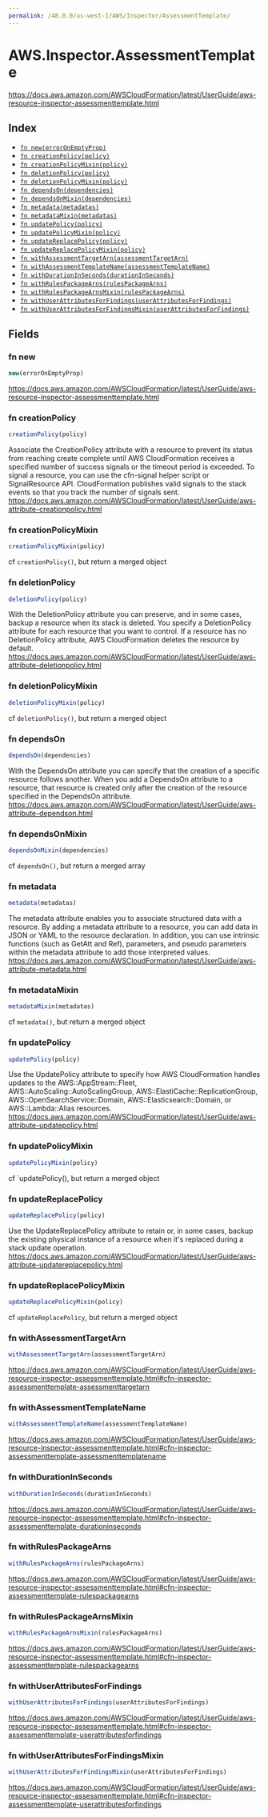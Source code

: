 ```yaml
---
permalink: /48.0.0/us-west-1/AWS/Inspector/AssessmentTemplate/
---
```


# AWS.Inspector.AssessmentTemplate

https://docs.aws.amazon.com/AWSCloudFormation/latest/UserGuide/aws-resource-inspector-assessmenttemplate.html

## Index

* [`fn new(errorOnEmptyProp)`](#fn-new)
* [`fn creationPolicy(policy)`](#fn-creationpolicy)
* [`fn creationPolicyMixin(policy)`](#fn-creationpolicymixin)
* [`fn deletionPolicy(policy)`](#fn-deletionpolicy)
* [`fn deletionPolicyMixin(policy)`](#fn-deletionpolicymixin)
* [`fn dependsOn(dependencies)`](#fn-dependson)
* [`fn dependsOnMixin(dependencies)`](#fn-dependsonmixin)
* [`fn metadata(metadatas)`](#fn-metadata)
* [`fn metadataMixin(metadatas)`](#fn-metadatamixin)
* [`fn updatePolicy(policy)`](#fn-updatepolicy)
* [`fn updatePolicyMixin(policy)`](#fn-updatepolicymixin)
* [`fn updateReplacePolicy(policy)`](#fn-updatereplacepolicy)
* [`fn updateReplacePolicyMixin(policy)`](#fn-updatereplacepolicymixin)
* [`fn withAssessmentTargetArn(assessmentTargetArn)`](#fn-withassessmenttargetarn)
* [`fn withAssessmentTemplateName(assessmentTemplateName)`](#fn-withassessmenttemplatename)
* [`fn withDurationInSeconds(durationInSeconds)`](#fn-withdurationinseconds)
* [`fn withRulesPackageArns(rulesPackageArns)`](#fn-withrulespackagearns)
* [`fn withRulesPackageArnsMixin(rulesPackageArns)`](#fn-withrulespackagearnsmixin)
* [`fn withUserAttributesForFindings(userAttributesForFindings)`](#fn-withuserattributesforfindings)
* [`fn withUserAttributesForFindingsMixin(userAttributesForFindings)`](#fn-withuserattributesforfindingsmixin)

## Fields

### fn new

```ts
new(errorOnEmptyProp)
```

https://docs.aws.amazon.com/AWSCloudFormation/latest/UserGuide/aws-resource-inspector-assessmenttemplate.html

### fn creationPolicy

```ts
creationPolicy(policy)
```

Associate the CreationPolicy attribute with a resource to prevent its status from reaching create complete until AWS CloudFormation receives a specified number of success signals or the timeout period is exceeded. To signal a resource, you can use the cfn-signal helper script or SignalResource API. CloudFormation publishes valid signals to the stack events so that you track the number of signals sent. 
https://docs.aws.amazon.com/AWSCloudFormation/latest/UserGuide/aws-attribute-creationpolicy.html

### fn creationPolicyMixin

```ts
creationPolicyMixin(policy)
```

cf `creationPolicy()`, but return a merged object

### fn deletionPolicy

```ts
deletionPolicy(policy)
```

With the DeletionPolicy attribute you can preserve, and in some cases, backup a resource when its stack is deleted. You specify a DeletionPolicy attribute for each resource that you want to control. If a resource has no DeletionPolicy attribute, AWS CloudFormation deletes the resource by default. 
https://docs.aws.amazon.com/AWSCloudFormation/latest/UserGuide/aws-attribute-deletionpolicy.html

### fn deletionPolicyMixin

```ts
deletionPolicyMixin(policy)
```

cf `deletionPolicy()`, but return a merged object

### fn dependsOn

```ts
dependsOn(dependencies)
```

With the DependsOn attribute you can specify that the creation of a specific resource follows another. When you add a DependsOn attribute to a resource, that resource is created only after the creation of the resource specified in the DependsOn attribute. 
https://docs.aws.amazon.com/AWSCloudFormation/latest/UserGuide/aws-attribute-dependson.html

### fn dependsOnMixin

```ts
dependsOnMixin(dependencies)
```

cf `dependsOn()`, but return a merged array

### fn metadata

```ts
metadata(metadatas)
```

The metadata attribute enables you to associate structured data with a resource. By adding a metadata attribute to a resource, you can add data in JSON or YAML to the resource declaration. In addition, you can use intrinsic functions (such as GetAtt and Ref), parameters, and pseudo parameters within the metadata attribute to add those interpreted values. 
https://docs.aws.amazon.com/AWSCloudFormation/latest/UserGuide/aws-attribute-metadata.html

### fn metadataMixin

```ts
metadataMixin(metadatas)
```

cf `metadata()`, but return a merged object

### fn updatePolicy

```ts
updatePolicy(policy)
```

Use the UpdatePolicy attribute to specify how AWS CloudFormation handles updates to the AWS::AppStream::Fleet, AWS::AutoScaling::AutoScalingGroup, AWS::ElastiCache::ReplicationGroup, AWS::OpenSearchService::Domain, AWS::Elasticsearch::Domain, or AWS::Lambda::Alias resources. 
https://docs.aws.amazon.com/AWSCloudFormation/latest/UserGuide/aws-attribute-updatepolicy.html

### fn updatePolicyMixin

```ts
updatePolicyMixin(policy)
```

cf `updatePolicy(), but return a merged object

### fn updateReplacePolicy

```ts
updateReplacePolicy(policy)
```

Use the UpdateReplacePolicy attribute to retain or, in some cases, backup the existing physical instance of a resource when it's replaced during a stack update operation. 
https://docs.aws.amazon.com/AWSCloudFormation/latest/UserGuide/aws-attribute-updatereplacepolicy.html

### fn updateReplacePolicyMixin

```ts
updateReplacePolicyMixin(policy)
```

cf `updateReplacePolicy`, but return a merged object

### fn withAssessmentTargetArn

```ts
withAssessmentTargetArn(assessmentTargetArn)
```

https://docs.aws.amazon.com/AWSCloudFormation/latest/UserGuide/aws-resource-inspector-assessmenttemplate.html#cfn-inspector-assessmenttemplate-assessmenttargetarn

### fn withAssessmentTemplateName

```ts
withAssessmentTemplateName(assessmentTemplateName)
```

https://docs.aws.amazon.com/AWSCloudFormation/latest/UserGuide/aws-resource-inspector-assessmenttemplate.html#cfn-inspector-assessmenttemplate-assessmenttemplatename

### fn withDurationInSeconds

```ts
withDurationInSeconds(durationInSeconds)
```

https://docs.aws.amazon.com/AWSCloudFormation/latest/UserGuide/aws-resource-inspector-assessmenttemplate.html#cfn-inspector-assessmenttemplate-durationinseconds

### fn withRulesPackageArns

```ts
withRulesPackageArns(rulesPackageArns)
```

https://docs.aws.amazon.com/AWSCloudFormation/latest/UserGuide/aws-resource-inspector-assessmenttemplate.html#cfn-inspector-assessmenttemplate-rulespackagearns

### fn withRulesPackageArnsMixin

```ts
withRulesPackageArnsMixin(rulesPackageArns)
```

https://docs.aws.amazon.com/AWSCloudFormation/latest/UserGuide/aws-resource-inspector-assessmenttemplate.html#cfn-inspector-assessmenttemplate-rulespackagearns

### fn withUserAttributesForFindings

```ts
withUserAttributesForFindings(userAttributesForFindings)
```

https://docs.aws.amazon.com/AWSCloudFormation/latest/UserGuide/aws-resource-inspector-assessmenttemplate.html#cfn-inspector-assessmenttemplate-userattributesforfindings

### fn withUserAttributesForFindingsMixin

```ts
withUserAttributesForFindingsMixin(userAttributesForFindings)
```

https://docs.aws.amazon.com/AWSCloudFormation/latest/UserGuide/aws-resource-inspector-assessmenttemplate.html#cfn-inspector-assessmenttemplate-userattributesforfindings